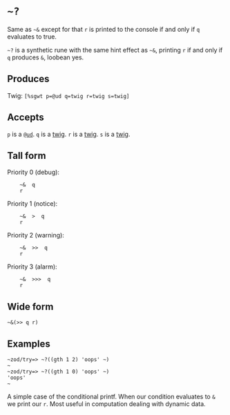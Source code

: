 `~?`
====

Same as `~&` except for that `r` is printed to the console if and only
if `q` evaluates to true.


`~?` is a synthetic rune with the same hint effect as `~&`, printing `r`
if and only if `q` produces `&`, loobean yes.

Produces
--------

Twig: `[%sgwt p=@ud q=twig r=twig s=twig]`

Accepts
-------

`p` is a [`@ud`](). `q` is a [twig](). `r` is a [twig](). `s` is a
[twig]().

Tall form
---------

Priority 0 (debug):

        ~&  q
        r

Priority 1 (notice):

        ~&  >  q
        r

Priority 2 (warning):

        ~&  >>  q
        r

Priority 3 (alarm):

        ~&  >>>  q
        r

Wide form
---------

    ~&(>> q r)

Examples
--------

    ~zod/try=> ~?((gth 1 2) 'oops' ~)
    ~
    ~zod/try=> ~?((gth 1 0) 'oops' ~)
    'oops'
    ~

A simple case of the conditional printf. When our condition evaluates to
`&` we print our `r`. Most useful in computation dealing with dynamic
data.
